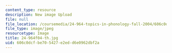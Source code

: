 ```yaml
---
content_type: resource
description: New image Upload
file: null
file_location: /coursemedia/24-964-topics-in-phonology-fall-2004/606c0dcfbe705427e2edd6e0962dbf2a_24-964f04-th.jpg
file_type: image/jpeg
resourcetype: Image
title: 24-964f04-th.jpg
uid: 606c0dcf-be70-5427-e2ed-d6e0962dbf2a
---
```

